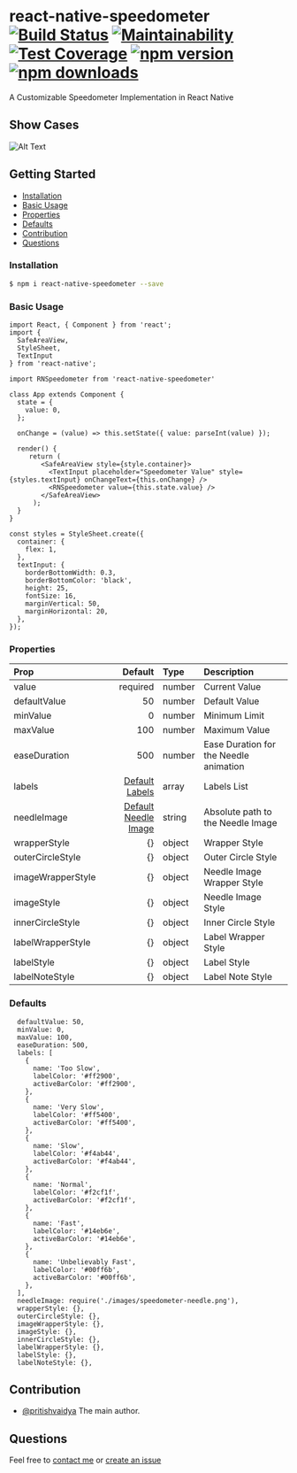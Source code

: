 # react-native-speedometer [![Build Status](https://travis-ci.com/pritishvaidya/react-native-speedometer.svg?branch=master)](https://travis-ci.com/pritishvaidya/react-native-speedometer) [![Maintainability](https://api.codeclimate.com/v1/badges/0938f80fff81ed82c9de/maintainability)](https://codeclimate.com/github/pritishvaidya/react-native-speedometer/maintainability) [![Test Coverage](https://api.codeclimate.com/v1/badges/0938f80fff81ed82c9de/test_coverage)](https://codeclimate.com/github/pritishvaidya/react-native-speedometer/test_coverage) [![npm version](https://badge.fury.io/js/react-native-speedometer.svg)](https://badge.fury.io/js/react-native-speedometer) [![npm downloads](https://img.shields.io/npm/dt/react-native-speedometer.svg)](https://npm-stat.com/charts.html?package=react-native-speedometer&from=2018-02-17&to=2018-12-28)


A Customizable Speedometer Implementation in React Native


## Show Cases
![Alt Text](https://media.giphy.com/media/7SEJiywhkmM9veTlvi/giphy.gif)

## Getting Started

- [Installation](#installation)
- [Basic Usage](#basic-usage)
- [Properties](#properties)
- [Defaults](#defaults)
- [Contribution](#contribution)
- [Questions](#questions)

### Installation

```bash
$ npm i react-native-speedometer --save
```

### Basic Usage
```
import React, { Component } from 'react';
import {
  SafeAreaView,
  StyleSheet,
  TextInput
} from 'react-native';

import RNSpeedometer from 'react-native-speedometer'

class App extends Component {
  state = {
    value: 0,
  };

  onChange = (value) => this.setState({ value: parseInt(value) });

  render() {
     return (
        <SafeAreaView style={style.container}>
          <TextInput placeholder="Speedometer Value" style={styles.textInput} onChangeText={this.onChange} />
          <RNSpeedometer value={this.state.value} />
        </SafeAreaView>
      );
  }
}

const styles = StyleSheet.create({
  container: {
    flex: 1,
  },
  textInput: {
    borderBottomWidth: 0.3,
    borderBottomColor: 'black',
    height: 25,
    fontSize: 16,
    marginVertical: 50,
    marginHorizontal: 20,
  },
});
```

### Properties
| Prop  | Default  | Type | Description |
| :------------ |---------------:| :---------------| :-----|
| value | required | number | Current Value |
| defaultValue | 50 | number | Default Value |
| minValue | 0 | number | Minimum Limit |
| maxValue | 100 | number | Maximum Value |
| easeDuration | 500| number | Ease Duration for the Needle animation |
| labels | [Default Labels](#defaults) | array | Labels List |
| needleImage | [Default Needle Image](#defaults) | string | Absolute path to the Needle Image |
| wrapperStyle | {} | object | Wrapper Style |
| outerCircleStyle   | {} | object | Outer Circle Style |
| imageWrapperStyle | {} | object | Needle Image Wrapper Style |
| imageStyle | {} | object | Needle Image Style |
| innerCircleStyle | {} | object | Inner Circle Style |
| labelWrapperStyle | {} | object | Label Wrapper Style |
| labelStyle | {} | object | Label Style |
| labelNoteStyle | {} | object | Label Note Style |

### Defaults
```
  defaultValue: 50,
  minValue: 0,
  maxValue: 100,
  easeDuration: 500,
  labels: [
    {
      name: 'Too Slow',
      labelColor: '#ff2900',
      activeBarColor: '#ff2900',
    },
    {
      name: 'Very Slow',
      labelColor: '#ff5400',
      activeBarColor: '#ff5400',
    },
    {
      name: 'Slow',
      labelColor: '#f4ab44',
      activeBarColor: '#f4ab44',
    },
    {
      name: 'Normal',
      labelColor: '#f2cf1f',
      activeBarColor: '#f2cf1f',
    },
    {
      name: 'Fast',
      labelColor: '#14eb6e',
      activeBarColor: '#14eb6e',
    },
    {
      name: 'Unbelievably Fast',
      labelColor: '#00ff6b',
      activeBarColor: '#00ff6b',
    },
  ],
  needleImage: require('./images/speedometer-needle.png'),
  wrapperStyle: {},
  outerCircleStyle: {},
  imageWrapperStyle: {},
  imageStyle: {},
  innerCircleStyle: {},
  labelWrapperStyle: {},
  labelStyle: {},
  labelNoteStyle: {},
```

## Contribution

- [@pritishvaidya](mailto:pritishvaidya94@gmail.com) The main author.

## Questions

Feel free to [contact me](mailto:pritishvaidya94@gmail.co) or [create an issue](https://github.com/pritishvaidya/react-native-speedometer/issues/new)
